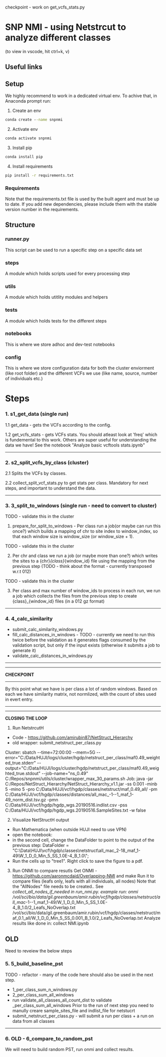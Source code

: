 checkpoint - work on get_vcfs_stats.py

# SNP NMI - using Netstrcut to analyze different classes
(to view in vscode, hit ctrl+k, v)
## Useful links

## Setup
We highly recommend to work in a dedicated virtual env.
To achive that, in Anaconda prompt run:
1. Create an env
``` cmd
conda create --name snpnmi
```
2. Activate env
``` cmd
conda activate snpnmi
```
3. Install pip
``` cmd
conda install pip
```
4. Install requirements
``` cmd
pip install -r requirements.txt
```

### Requirements
Note that the requirements.txt file is used by the built agent and must be up to date.
If you add new dependencies, please include them with the stable version number in the requirements.

## Structure

### runner.py
This script can be used to run a specific step on a specific data set

### steps
A module which holds scripts used for every processing step

### utils
A module which holds utitlity modules and helpers

### tests
A module which holds tests for the different steps

### notebooks
This is where we store adhoc and dev-test notebooks

### config
This is where we store configuration data for both the cluster enviorment (like root folder) and the different VCFs we use (like name, source, number of individuals etc.)


# Steps

### 1. s1_get_data (single run)

 1.1 get_data - gets the VCFs according to the config.

 1.2 get_vcfs_stats - gets VCFs stats. You should atleast look at 'freq' which is fundemental to this work. Others are super useful for understanding the data we have! See the notebook "Analyze basic vcftools stats.ipynb"

 ---

### 2. s2_split_vcfs_by_class (cluster)

2.1 Splits the VCFs by classes.

2.2 collect_split_vcf_stats.py to get stats per class. Mandatory for next steps, and important to understand the data.

---

### 3. 3_split_to_windows (single run - need to convert to cluster)

TODO - validate this in the cluster

1. prepare_for_split_to_windows - Per class run a job(or maybe can run this once?) which builds a mapping of chr to site index to window_index, so that each window size is window_size (or window_size + 1).

TODO - validate this in the cluster

2. Per chr and class we run a job (or maybe more than one?) which writes the sites to a {chr}_{class}_{window_id} file using the mapping from the previous step (TODO - think about the format - currently transposed w.r.t 012)

TODO - validate this in the cluster

3. Per class and max number of window_ids to process in each run, we run a job which collects the files from the previous step to create {class}_{window_id} files (in a 012 gz format)

---

### 4. 4_calc_similarity
- submit_calc_similarity_windows.py
- fill_calc_distances_in_windows - TODO - currently we need to run this twice before the validation as it generates flags consumed by the validation script, but only if the input exists (otherwise it submits a job to generate it)
-  validate_calc_distances_in_windows.py


 ---
 ---
**CHECKPOINT**
 
 ---

  By this point what we have is per class a lot of random windows. Based on each we have similarity matrix, not normlized, with the count of sites used in evert entry.

 ---
 ---

**CLOSING THE LOOP**

1. Run NetstrcutH
- Code - https://github.com/amirubin87/NetStruct_Hierarchy
- old wrapper: submit_netstruct_per_class.py

Cluster:
sbatch --time=72:00:00 --mem=5G --error="C:/Data/HUJI/logs/cluster/hgdp/netstruct_per_class/maf0.49_weighted_true.stderr" --output="C:/Data/HUJI/logs/cluster/hgdp/netstruct_per_class/maf0.49_weighted_true.stdout" --job-name="ns_0.49" C:/Repos/snpnmi/utils/cluster/wrapper_max_30_params.sh 
Job:
java -jar C:/Repos/NetStruct_Hierarchy/NetStruct_Hierarchy_v1.1.jar -ss 0.001 -minb 5 -mino 5 -pro C:/Data/HUJI/vcf/hgdp/classes/netstruct/maf_0.49_all/ -pm C:/Data/HUJI/vcf/hgdp/classes/distances/all_mac_-1--1_maf_1-49_norm_dist.tsv.gz -pmn C:/Data/HUJI/vcf/hgdp/hgdp_wgs.20190516.indlist.csv -pss C:/Data/HUJI/vcf/hgdp/hgdp_wgs.20190516.SampleSites.txt -w false

2. Visualize NetStructH output
- Run Mathematica (when outside HUJI need to use VPN)
- open the notebook:
- in the second cell, change the DataFolder to point to the output of the previous step:
  DataFolder = 
  "C:\\Data\\HUJI\\vcf\\hgdp\\classes\\netstruct\\all_mac_2-18_maf_1-\
49\\W_1_D_0_Min_5_SS_1.0E-4_B_1.0\\";
- Run the cells up to  "tree1". Right click to save the figure to a pdf.

3. Run ONMI to compare resutls
 Get ONMI - https://github.com/aaronmcdaid/Overlapping-NMI and make
 Run it to compare files (leafs only, leafs with all individuals, all nodes)
 Note that the "AllNodes" file needs to be created.. See _collect_all_nodes_if_needed in run_nmi.py.
 example run:
 onmi /vol/sci/bio/data/gil.greenbaum/amir.rubin/vcf/hgdp/classes/netstruct/all_mac_-1--1_maf_1-49/W_1_D_0_Min_5_SS_1.0E-4_B_1.0/2_Leafs_NoOverlap.txt /vol/sci/bio/data/gil.greenbaum/amir.rubin/vcf/hgdp/classes/netstruct/maf_0.1_all/W_1_D_0_Min_5_SS_0.001_B_1.0/2_Leafs_NoOverlap.txt
 Analyze results like done in: collect NMI.ipynb


## OLD
Need to reveiew the below steps

### 5. 5_build_baseline_pst
TODO - refactor - many of the code here should also be used in the next step.
- 1_per_class_sum_n_windows.py
- 2_per_class_sum_all_windows
- run validate_all_classes_all_count_dist to validate _per_class_sum_all_windows
Prior to the run of next step you need to manully creare sample_sites_file and indlist_file for netstucrt
- submit_netstruct_per_class.py - will submit a run per class + a run on data from all classes

---

### 6. OLD - 6_compare_to_random_pst
We will need to build random PST, run onmi and collect results.
